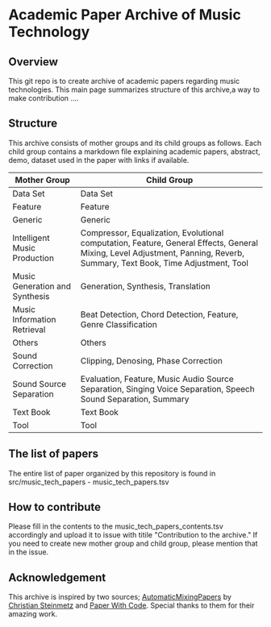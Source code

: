 # Academic Paper Archive of Music Technology 

## Overview
This git repo is to create archive of academic papers regarding music technologies.
This main page summarizes  structure of this archive,a way to make contribution ....

## Structure
This archive consists of mother groups and its child groups as follows. 
Each child group contains a markdown file explaining academic papers, abstract, 
demo, dataset used in the paper with links if available. 

 
| Mother Group | Child Group | 
| -------------| ------------|
| Data Set| Data Set |
| Feature | Feature| 
| Generic | Generic| 
| Intelligent Music Production | Compressor, Equalization, Evolutional computation, Feature, General Effects, General Mixing, Level Adjustment, Panning, Reverb, Summary, Text Book, Time Adjustment, Tool | 
| Music Generation and Synthesis | Generation, Synthesis, Translation| 
| Music Information Retrieval | Beat Detection, Chord Detection, Feature, Genre Classification |
| Others |Others | 
| Sound Correction| Clipping, Denosing, Phase Correction|
| Sound Source Separation | Evaluation, Feature, Music Audio Source Separation, Singing Voice Separation, Speech Sound Separation, Summary | 
| Text Book | Text Book | 
| Tool | Tool| 
  
 
## The list of papers
The entire list of paper organized by this repository is found in src/music_tech_papers - music_tech_papers.tsv

## How to contribute
Please fill in the contents to the music_tech_papers_contents.tsv accordingly and upload it to issue with titile "Contribution to the archive."
If you need to create new mother group and child group, please mention that in the issue. 

## Acknowledgement
This archive is inspired by two sources; [AutomaticMixingPapers](https://github.com/csteinmetz1/AutomaticMixingPapers) by [Christian Steinmetz](https://www.christiansteinmetz.com/) and [Paper With Code](https://paperswithcode.com/).
Special thanks to them for their amazing work.
